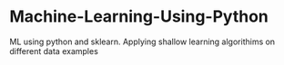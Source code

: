 # Machine-Learning-Using-Python
ML using python and sklearn.
Applying shallow learning algorithims on different data examples

